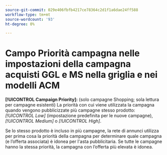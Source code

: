 ```yaml
---
source-git-commit: 029e406fbfb4217ce78364c2d1f1a6dae24ff588
workflow-type: tm+mt
source-wordcount: '93'
ht-degree: 0%

---
```

# Campo Priorità campagna nelle impostazioni della campagna acquisti GGL e MS nella griglia e nei modelli ACM

**[!UICONTROL Campaign Priority]:** (solo campagne Shopping; sola lettura per campagne esistenti) La priorità con cui viene utilizzata la campagna quando vengono pubblicizzate più campagne
stesso prodotto: *[!UICONTROL Low]* (impostazione predefinita per le nuove campagne), *[!UICONTROL Medium]* o *[!UICONTROL High]*.

Se lo stesso prodotto è incluso in più campagne, la rete di annunci utilizza per prima cosa la priorità della campagna per determinare quale campagna (e l’offerta associata) è idonea
per l&#39;asta pubblicitaria. Se tutte le campagne hanno la stessa priorità, la campagna con l’offerta più elevata è idonea.
